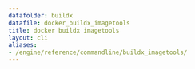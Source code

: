 ```yaml
---
datafolder: buildx
datafile: docker_buildx_imagetools
title: docker buildx imagetools
layout: cli
aliases:
- /engine/reference/commandline/buildx_imagetools/
---
```


<!--
This page is automatically generated from Docker's source code. If you want to
suggest a change to the text that appears here, open a ticket or pull request
in the source repository on GitHub:

https://github.com/docker/buildx
-->
